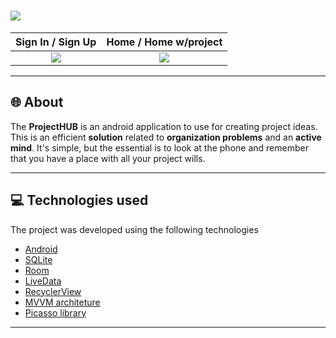 <h1>
    <img src="https://ik.imagekit.io/7lakfowkdj/projecthub_readme_e1a-TFKlX.png">
</h1>

Sign In / Sign Up      |   Home / Home w/project
:-------------------------:|:-------------------------:
![](https://ik.imagekit.io/7lakfowkdj/pt1_khIrnoqIb.JPG)  |  ![](https://ik.imagekit.io/7lakfowkdj/pt2_9v3Ms_NmS.JPG)

---

## 🌐 About

The **ProjectHUB** is an android application to use for creating project ideas. This is an efficient **solution** related to **organization problems** and an **active mind**. It's simple, but the essential is to look at the phone and remember that you have a place with all your project wills.

---

## 💻 Technologies used

The project was developed using the following technologies

- [Android](https://developer.android.com/docs)
- [SQLite](https://www.sqlite.org/index.html)
- [Room](https://developer.android.com/jetpack/androidx/releases/room)
- [LiveData](https://developer.android.com/topic/libraries/architecture/livedata)
- [RecyclerView](https://developer.android.com/guide/topics/ui/layout/recyclerview)
- [MVVM architeture](https://en.wikipedia.org/wiki/Model%E2%80%93view%E2%80%93viewmodel)
- [Picasso library](https://square.github.io/picasso/)

---